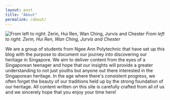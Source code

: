 ```yaml
---
layout: post
title: "About"
permalink: /about/
---
```

  
![From left to right: Zerin, Hui Ren, Wan Ching, Jurvis and Chester](/heritage-sg/assets/images/DSC_0115-Edit.jpg?format=original)
*From left to right: Zerin, Hui Ren, Wan Ching, Jurvis and Chester*

We are a group of students from Ngee Ann Polytechnic that have set up this blog with the purpose to document our journey into discovering our heritage in Singapore. We aim to deliver content from the eyes of a Singaporean teenager and hope that our insights will provide a greater understanding to not just youths but anyone out there interested in the Singaporean heritage. In the age where there's consistent progress, we often forget the beauty of our traditions held up by the strong foundation of our heritage. All content written on this site is carefully crafted from all of us and we sincerely hope that you enjoy your time here!
